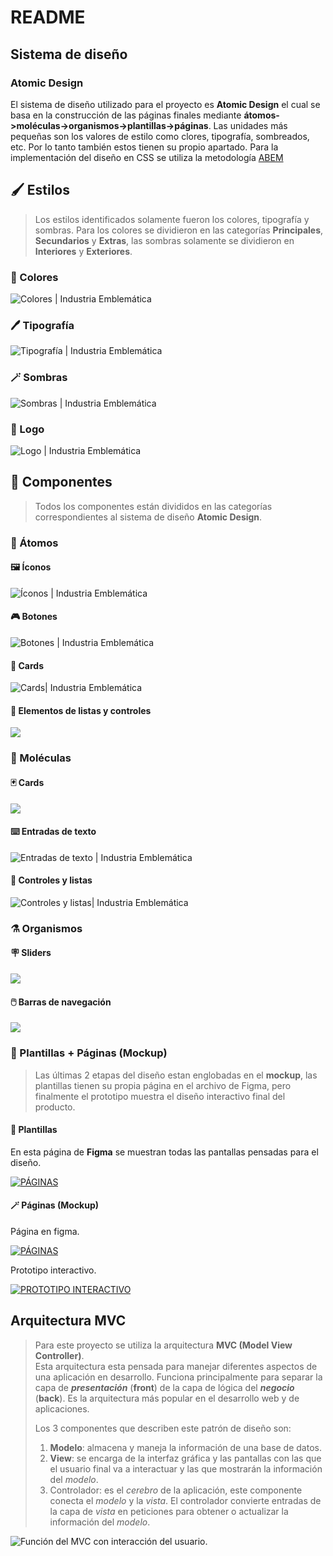 # README

## Sistema de diseño

### Atomic Design

El sistema de diseño utilizado para el proyecto es **Atomic Design** el cual se basa en la construcción de las páginas finales mediante **átomos->moléculas->organismos->plantillas->páginas**. Las unidades más pequeñas son los valores de estilo como clores, tipografía, sombreados, etc. Por lo tanto también estos tienen su propio apartado. Para la implementación del diseño en CSS se utiliza la metodología [ABEM](https://css-tricks.com/abem-useful-adaptation-bem/)

## 🖌 Estilos

> Los estilos identificados solamente fueron los colores, tipografía y sombras. Para los colores se dividieron en las categorías **Principales**, **Secundarios** y **Extras**, las sombras solamente se dividieron en **Interiores** y **Exteriores**.

### 🎨 Colores

![Colores | Industria Emblemática](.gitbook/assets/Colores.svg)

### 🖊️ Tipografía

![Tipografía | Industria Emblemática](.gitbook/assets/Tipografía.svg)

### 🪄 Sombras

![Sombras | Industria Emblemática](<.gitbook/assets/Sombras 🔮 (1).svg>)

### 🎴 Logo

![Logo | Industria Emblemática](.gitbook/assets/ie.svg)

## 🧩 Componentes

> Todos los componentes están divididos en las categorías correspondientes al sistema de diseño **Atomic Design**.

### 🧫 Átomos

#### 🖼️ Íconos

![Íconos | Industria Emblemática](<.gitbook/assets/Íconos 🖼️.svg>)

#### 🎮 Botones

![Botones | Industria Emblemática](<.gitbook/assets/Botones 🎮.svg>)

#### 📸 Cards

![Cards| Industria Emblemática](<.gitbook/assets/Cards 📸.svg>)

#### 📝️ Elementos de listas y controles

![](<.gitbook/assets/Elementos de listas & controles 📝️.svg>)

### 🧬 Moléculas

#### 🃏 Cards

![](<.gitbook/assets/Cards 🎴.svg>)

#### ⌨️️️ Entradas de texto

![Entradas de texto | Industria Emblemática](<.gitbook/assets/Entradas de texto ⌨️.svg>)

#### 📝 Controles y listas

![Controles y listas| Industria Emblemática](<.gitbook/assets/Controles & Listas 📝.svg>)

### ⚗️ Organismos

#### 🪧 Sliders

![](<.gitbook/assets/Sliders 🪧.svg>)

#### 🖱️ Barras de navegación

![](<.gitbook/assets/Barras de navegación 🖱️.svg>)

### 📃 Plantillas + Páginas (Mockup)

> Las últimas 2 etapas del diseño estan englobadas en el **mockup**, las plantillas tienen su propia página en el archivo de Figma, pero finalmente el prototipo muestra el diseño interactivo final del producto.

#### 🧱 Plantillas

En esta página de **Figma** se muestran todas las pantallas pensadas para el diseño.

[![PÁGINAS](.gitbook/assets/Plantillas.png)](https://www.figma.com/file/4th7Y10THp7pcaydZHEvAE/Dise%C3%B1o?node-id=455:3745)

#### 🪄 Páginas (Mockup)

Página en figma.

[![PÁGINAS](.gitbook/assets/Páginas.png)](https://www.figma.com/file/4th7Y10THp7pcaydZHEvAE/Dise%C3%B1o?node-id=550:24445)

Prototipo interactivo.

[![PROTOTIPO INTERACTIVO](.gitbook/assets/Prototipo.png)](https://www.figma.com/proto/4th7Y10THp7pcaydZHEvAE/Dise%C3%B1o?node-id=550:24447\&page-id=550:24445\&scaling=contain\&starting-point-node-id=558:29485\&viewport=880,1106,1.02)

## Arquitectura MVC

> Para este proyecto se utiliza la arquitectura **MVC (Model View Controller)**.\
> Esta arquitectura esta pensada para manejar diferentes aspectos de una aplicación en desarrollo. Funciona principalmente para separar la capa de _**presentación**_ (**front**) de la capa de lógica del _**negocio**_ (**back**). Es la arquitectura más popular en el desarrollo web y de aplicaciones.
>
> Los 3 componentes que describen este patrón de diseño son:
>
> 1. **Modelo**: almacena y maneja la información de una base de datos.
> 2. **View**: se encarga de la interfaz gráfica y las pantallas con las que el usuario final va a interactuar y las que mostrarán la información del _modelo_.
> 3. Controlador: es el _cerebro_ de la aplicación, este componente conecta el _modelo_ y la _vista_. El controlador convierte entradas de la capa de _vista_ en peticiones para obtener o actualizar la información del _modelo_.

![Función del MVC con interacción del usuario.](.gitbook/assets/mvc.jpg)
